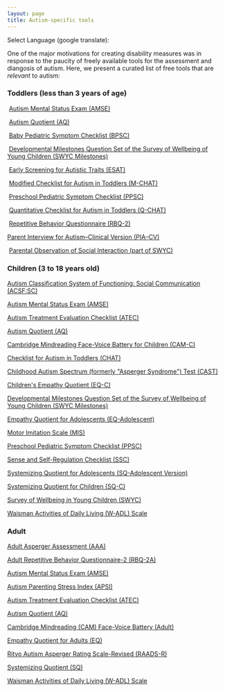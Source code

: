 ```yaml
---
layout: page
title: Autism-specific tools
---
```

  
Select Language (google translate):  

<div id="google_translate_element"></div><script type="text/javascript">
function googleTranslateElementInit() {
  new google.translate.TranslateElement({pageLanguage: 'en', layout: google.translate.TranslateElement.InlineLayout.SIMPLE, gaTrack: true, gaId: 'UA-64320648-1'}, 'google_translate_element');
}
</script><script type="text/javascript" src="//translate.google.com/translate_a/element.js?cb=googleTranslateElementInit"></script>  

One of the major motivations for creating disability measures was in response to the paucity of freely available tools for the assessment and diangosis of autism.  Here, we present a curated list of free tools that are *relevant* to autism:

### Toddlers (less than 3 years of age)

 [Autism Mental Status Exam (AMSE)](http://disabilitymeasures.org/amse) 
  
  
  [Autism Quotient (AQ)](http://disabilitymeasures.org/aq) 
  
  
  [Baby Pediatric Symptom Checklist (BPSC)](http://disabilitymeasures.org/BPSC/) 
  
  
  [Developmental Milestones Question Set of the Survey of Wellbeing of Young Children (SWYC Milestones)](http://disabilitymeasures.org/SWYC-Milestones)   
  
  [Early Screening for Autistic Traits (ESAT)](http://disabilitymeasures.org/ESAT) 
  
  
  [Modified Checklist for Autism in Toddlers (M-CHAT)](http://disabilitymeasures.org/m-chat) 
  
  
  [Preschool Pediatric Symptom Checklist (PPSC)](http://disabilitymeasures.org/PPSC/) 
  
  
  [Quantitative Checklist for Autism in Toddlers (Q-CHAT)](http://disabilitymeasures.org/qchat) 
  
  
  [Repetitive Behavior Questionnaire (RBQ-2)](http://disabilitymeasures.org/RBQ-2)  
  
  [Parent Interview for Autism–Clinical Version (PIA–CV)](http://disabilitymeasures.org/pia-cv)
  
  [Parental Observation of Social Interaction (part of SWYC)](http://disabilitymeasures.org/swyc) 
  
  
### Children (3 to 18 years old)

[Autism Classification System of Functioning: Social Communication (ACSF:SC)](http://disabilitymeasures.org/acsf-sc) 


  [Autism Mental Status Exam (AMSE)](http://disabilitymeasures.org/amse)


  [Autism Treatment Evaluation Checklist (ATEC)](http://disabilitymeasures.org/atec)


 [Autism Quotient (AQ)](http://disabilitymeasures.org/aq)


[Cambridge Mindreading Face-Voice Battery for Children (CAM-C)](http://disabilitymeasures.org/CAM-C/)


[Checklist for Autism in Toddlers (CHAT)](http://disabilitymeasures.org/CHAT)
 

[Childhood Autism Spectrum (formerly "Asperger Syndrome") Test (CAST)](http://disabilitymeasures.org/cast) 
  

[Children's Empathy Quotient (EQ-C)](http://disabilitymeasures.org/EQC) 
  

[Developmental Milestones Question Set of the Survey of Wellbeing of Young Children (SWYC Milestones)](http://disabilitymeasures.org/SWYC-Milestones) 


  [Empathy Quotient for Adolescents (EQ-Adolescent)](http://disabilitymeasures.org/EQ-Adol)


  [Motor Imitation Scale (MIS)](http://disabilitymeasures.org/mis) 


[Preschool Pediatric Symptom Checklist (PPSC)](http://disabilitymeasures.org/PPSC/)


  [Sense and Self-Regulation Checklist (SSC)](http://disabilitymeasures.org/ssc) 


  [Systemizing Quotient for Adolescents (SQ-Adolescent Version)](http://disabilitymeasures.org/SQAdolescent)


  [Systemizing Quotient for Children (SQ-C)](http://disabilitymeasures.org/SQChild) 


[Survey of Wellbeing in Young Children (SWYC)](http://disabilitymeasures.org/SWYC)


  [Waisman Activities of Daily Living (W-ADL) Scale](http://disabilitymeasures.org/w-adl)
  
### Adult

 [Adult Asperger Assessment (AAA)](http://disabilitymeasures.org/aaa)


[Adult Repetitive Behavior Questionnaire-2 (RBQ-2A)](http://disabilitymeasures.org/RBQ-2A) 
 
 
 [Autism Mental Status Exam (AMSE)](http://disabilitymeasures.org/amse)
 
 
 [Autism Parenting Stress Index (APSI)](http://disabilitymeasures.org/apsi)
 
 
 [Autism Treatment Evaluation Checklist (ATEC)](http://disabilitymeasures.org/atec) 


[Autism Quotient (AQ)](http://disabilitymeasures.org/aq)
 

[Cambridge Mindreading (CAM) Face-Voice Battery (Adult)](http://disabilitymeasures.org/CAM-Adult/) 


  [Empathy Quotient for Adults (EQ)](http://disabilitymeasures.org/EQ-Adult)
 

[Ritvo Autism Asperger Rating Scale-Revised (RAADS-R)](http://disabilitymeasures.org/raads-r)
 

[Systemizing Quotient (SQ)](http://disabilitymeasures.org/SQ-Adult) 
 

[Waisman Activities of Daily Living (W-ADL) Scale](http://disabilitymeasures.org/w-adl)

